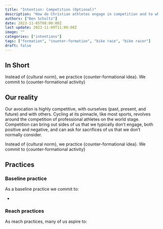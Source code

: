 ```yaml
---
title: "Intention: Competition (Optional)"
description: "How do Christian athletes engage in competition and to what end? Can competition build us up in our faith and spirituality and in what ways should we be on our guard?"
authors: ["Ben Schultz"]
date: 2023-11-05T08:00:00Z
last update: 2023-11-09T11:00:00Z
image: ""
categories: ["intentions"]
tags: ["formation", "counter-formation", "bike race", "bike racer"]
draft: false
---
```


## In Short

Instead of {cultural norm}, we practice {counter-formational idea}. We commit to {counter-formational activity}

## Our reality

Our avocation is highly competitive, with ourselves (past, present, and future) and with others. Cycling at its pinnacle, like most sports, revolves around the competition of professional athletes on the world stage. Competition can bring out sides of us that we typically don’t engage, both positive and negative, and can ask for sacrifices of us that we don’t normally consider.

Instead of {cultural norm}, we practice {counter-formational idea}. We commit to {counter-formational activity}

## Practices

### Baseline practice

As a baseline practice we commit to:

-

### Reach practices

As reach practices, many of us aspire to:
